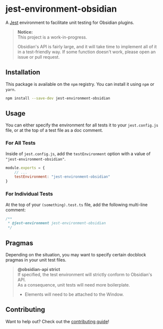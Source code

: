 # jest-environment-obsidian

A [Jest](https://jestjs.io/) environment to facilitate unit testing for Obsidian plugins.

> **Notice:**  
> This project is a work-in-progress.
>
> Obsidian's API is fairly large, and it will take time to implement all of it in a test-friendly way. If some function doesn't work, please open an issue or pull request.

## Installation

This package is available on the `npm` registry. You can install it using `npm` or `yarn`.

```bash
npm install --save-dev jest-environment-obsidian
```

## Usage

You can either specify the environment for all tests it to your `jest.config.js` file, or at the top of a test file as a doc comment.

### For All Tests

Inside of `jest.config.js`, add the `testEnvironment` option with a value of `"jest-environment-obsidian"`.

```js
module.exports = {
	// ...
	testEnvironment: "jest-environment-obsidian"
}
```

### For Individual Tests

At the top of your `(something).test.ts` file, add the following multi-line comment:

```js
/**
 * @jest-environment jest-environment-obsidian
 */
```

## Pragmas

Depending on the situation, you may want to specify certain docblock pragmas in your unit test files.

> **@obsidian-api strict**  
> If specified, the test environment will strictly conform to Obsidian's API.  
> As a consequence, unit tests will need more boilerplate.
>
> - Elements will need to be attached to the Window.

## Contributing
Want to help out? Check out the [contributing guide](./CONTRIBUTING.md)!
